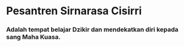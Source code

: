 # Pesantren Sirnarasa Cisirri

### Adalah tempat belajar Dzikir dan mendekatkan diri kepada sang Maha Kuasa.